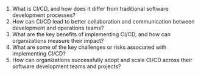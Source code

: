 

1. What is CI/CD, and how does it differ from traditional software development processes?
2. How can CI/CD lead to better collaboration and communication between development and operations teams?
3. What are the key benefits of implementing CI/CD, and how can organizations measure their impact?
4. What are some of the key challenges or risks associated with implementing CI/CD?
5. How can organizations successfully adopt and scale CI/CD across their software development teams and projects?